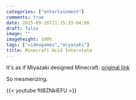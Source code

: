 ```yaml
---
categories: ["entertainment"]
comments: true
date: 2015-09-26T21:15:33-04:00
draft: false
image: ""
imageheight: 100%
tags: ["videogames","miyazaki"]
title: Minecraft Acid Interstate
---
```


It's as if Miyazaki designed Minecraft. [original link](https://www.youtube.com/watch?v=ftIBZNklEFU)<!--more-->

So mesmerizing.

{{< youtube ftIBZNklEFU >}}